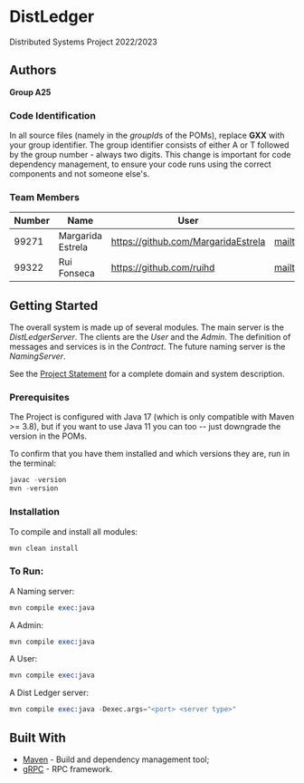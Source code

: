 # DistLedger

Distributed Systems Project 2022/2023

## Authors


**Group A25**

### Code Identification

In all source files (namely in the *groupId*s of the POMs), replace __GXX__ with your group identifier. The group
identifier consists of either A or T followed by the group number - always two digits. This change is important for 
code dependency management, to ensure your code runs using the correct components and not someone else's.

### Team Members


| Number | Name              | User                                  | Email                                         |
|--------|-------------------|---------------------------------------|-----------------------------------------------|
| 99271  | Margarida Estrela | <https://github.com/MargaridaEstrela> | <mailto:margariaestrela@tecnico.ulisboa.pt>   |
| 99322  | Rui Fonseca       | <https://github.com/ruihd>            | <mailto:rui.f.fonseca@tecnico.ulisboa.pt>     |

## Getting Started

The overall system is made up of several modules. The main server is the _DistLedgerServer_. The clients are the _User_ 
and the _Admin_. The definition of messages and services is in the _Contract_. The future naming server
is the _NamingServer_.

See the [Project Statement](https://github.com/tecnico-distsys/DistLedger) for a complete domain and system description.

### Prerequisites

The Project is configured with Java 17 (which is only compatible with Maven >= 3.8), but if you want to use Java 11 you
can too -- just downgrade the version in the POMs.

To confirm that you have them installed and which versions they are, run in the terminal:

```s
javac -version
mvn -version
```

### Installation

To compile and install all modules:

```s
mvn clean install
```

### To Run:

A Naming server: 
```s
mvn compile exec:java
```
A Admin:
```s
mvn compile exec:java
```
A User:
```s
mvn compile exec:java
```
A Dist Ledger server:
```s
mvn compile exec:java -Dexec.args="<port> <server type>"
```

## Built With

* [Maven](https://maven.apache.org/) - Build and dependency management tool;
* [gRPC](https://grpc.io/) - RPC framework.
